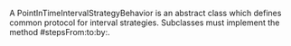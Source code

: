 A PointInTimeIntervalStrategyBehavior is an abstract class which defines common protocol for interval strategies. Subclasses must implement the method #stepsFrom:to:by:.
